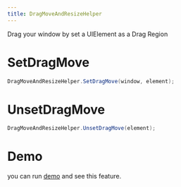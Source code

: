 ```yaml
---
title: DragMoveAndResizeHelper
---
```


Drag your window by set a UIElement as a Drag Region

# SetDragMove

```cs
DragMoveAndResizeHelper.SetDragMove(window, element);
```

# UnsetDragMove

```cs
DragMoveAndResizeHelper.UnsetDragMove(element);
```

# Demo
you can run [demo](https://github.com/Ghost1372/DevWinUI) and see this feature.
